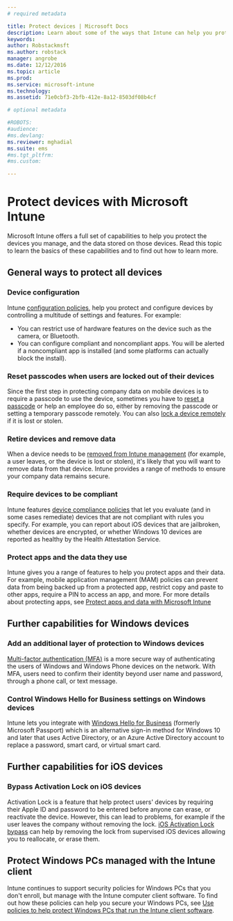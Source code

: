 ```yaml
---
# required metadata

title: Protect devices | Microsoft Docs
description: Learn about some of the ways that Intune can help you protect your devices against unauthorized access and other threats.
keywords:
author: Robstackmsftms.author: robstack
manager: angrobe
ms.date: 12/12/2016
ms.topic: article
ms.prod:
ms.service: microsoft-intune
ms.technology:
ms.assetid: 71e0cbf3-2bfb-412e-8a12-8503df08b4cf

# optional metadata

#ROBOTS:
#audience:
#ms.devlang:
ms.reviewer: mghadial
ms.suite: ems
#ms.tgt_pltfrm:
#ms.custom:

---
```


# Protect devices with Microsoft Intune

Microsoft Intune offers a full set of capabilities to help you protect the devices you manage, and the data stored on those devices. Read this topic to learn the basics of these capabilities and to find out how to learn more.

## General ways to protect all devices

### Device configuration
Intune [configuration policies](manage-settings-and-features-on-your-devices-with-microsoft-intune-policies.md), help you protect and configure devices by controlling a multitude of settings and features. For example:
- You can restrict use of hardware features on the device such as the camera, or Bluetooth.
- You can configure compliant and noncompliant apps. You will be alerted if a noncompliant app is installed (and some platforms can actually block the install).

### Reset passcodes when users are locked out of their devices
Since the first step in protecting company data on mobile devices is to require a passcode to use the device, sometimes you have to [reset a passcode](use-remote-lock-and-passcode-reset-in-microsoft-intune.md) or help an employee do so, either by removing the passcode or setting a temporary passcode remotely. You can also [lock a device remotely](use-remote-lock-and-passcode-reset-in-microsoft-intune.md) if it is lost or stolen.

### Retire devices and remove data
When a device needs to be [removed from Intune management](retire-devices-from-microsoft-intune-management.md) (for example, a user leaves, or the device is lost or stolen), it's likely that you will want to remove data from that device. Intune provides a range of methods to ensure your company data remains secure.

### Require devices to be compliant
Intune features [device compliance policies](introduction-to-device-compliance-policies-in-microsoft-intune.md) that let you evaluate (and in some cases remediate) devices that are not compliant with rules you specify. For example, you can report about iOS devices that are jailbroken, whether devices are encrypted, or whether Windows 10 devices are reported as healthy by the Health Attestation Service.

### Protect apps and the data they use
Intune gives you a range of features to help you protect apps and their data. For example, mobile application management (MAM) policies can prevent data from being backed up from a protected app, restrict copy and paste to other apps, require a PIN to access an app, and more. For more details about protecting apps, see [Protect apps and data with Microsoft Intune](protect-apps-and-data-with-microsoft-intune.md)

## Further capabilities for Windows devices

### Add an additional layer of protection to Windows devices
[Multi-factor authentication (MFA)](protect-windows-devices-with-multi-factor-authentication.md) is a more secure way of authenticating the users of Windows and Windows Phone devices on the network.  With MFA, users need to confirm their identity beyond user name and password, through a phone call, or text message.

### Control Windows Hello for Business settings on Windows devices
Intune lets you integrate with [Windows Hello for Business](control-microsoft-passport-settings-on-devices-with-microsoft-intune.md) (formerly Microsoft Passport) which is an alternative sign-in method for Windows 10 and later that uses Active Directory, or an Azure Active Directory account to replace a password, smart card, or virtual smart card.

## Further capabilities for iOS devices

### Bypass Activation Lock on iOS devices
Activation Lock is a feature that help protect users' devices by requiring their Apple ID and password to be entered before anyone can erase, or reactivate the device. However, this can lead to problems, for example if the user leaves the company without removing the lock. [iOS Activation Lock bypass](help-protect-ios-devices-with-activation-lock-bypass-for-microsoft-intune.md) can help by removing the lock from supervised iOS devices allowing you to reallocate, or erase them.



## Protect Windows PCs managed with the Intune client
Intune continues to support security policies for Windows PCs that you don't enroll, but manage with the Intune computer client software. To find out how these policies can help you secure your Windows PCs, see [Use policies to help protect Windows PCs that run the Intune client software](policies-to-protect-windows-pcs-in-microsoft-intune.md).
